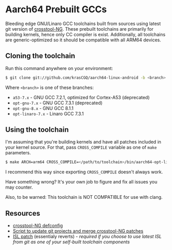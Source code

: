 # Aarch64 Prebuilt GCCs

Bleeding edge GNU/Linaro GCC toolchains built from sources using latest git version of [crosstool-NG](https://github.com/crosstool-ng/crosstool-ng). These prebuilt toolchains are primarily for building kernels, hence only CC compiler is exist. Additionally, all toolchains are generic-optimized so it should be compatible with all ARM64 devices.

## Cloning the toolchain

Run this command anywhere on your environment:

```bash
$ git clone git://github.com/krasCGQ/aarch64-linux-android -b <branch> --depth=1
```

Where `<branch>` is one of these branches:
* `a53-7.x` - GNU GCC 7.2.1, optimized for Cortex-A53 (deprecated)
* `opt-gnu-7.x` - GNU GCC 7.3.1 (deprecated)
* `opt-gnu-8.x` - GNU GCC 8.1.1
* `opt-linaro-7.x` - Linaro GCC 7.3.1

## Using the toolchain

I'm assuming that you're building kernels and have all patches included in your kernel source. For that, pass `CROSS_COMPILE` variable as one of `make` parameters.

```bash
$ make ARCH=arm64 CROSS_COMPILE=</path/to/toolchain>/bin/aarch64-opt-linux-android- ...
```

I recommend this way since exporting `CROSS_COMPILE` doesn't always work.

Have something wrong? It's your own job to figure and fix all issues you may counter.

Also, to be warned: This toolchain is NOT COMPATIBLE for use with clang.

## Resources

* [crosstool-NG defconfig](https://github.com/krasCGQ/ct-ng_configs/blob/master/config.aarch64-android)
* [Script to update git projects and merge crosstool-NG patches](https://github.com/krasCGQ/scripts/blob/master/update_crosstool)
* [ISL patch](https://github.com/krasCGQ/patches/blob/master/isl/0001-isl--Revert-all-troublesome-changes.patch) (essentialy reverts) - _required if you choose to use latest ISL from git as one of your self-built toolchain components_
